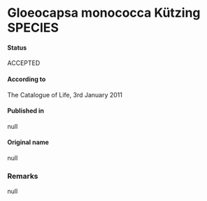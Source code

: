 # Gloeocapsa monococca Kützing SPECIES

#### Status
ACCEPTED

#### According to
The Catalogue of Life, 3rd January 2011

#### Published in
null

#### Original name
null

### Remarks
null